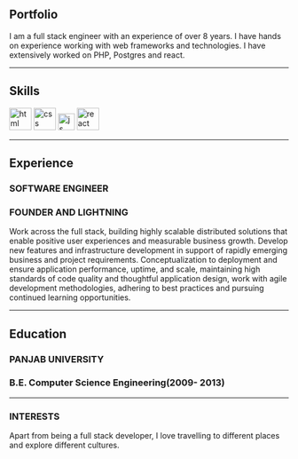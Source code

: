 ## Portfolio

I am a full stack engineer with an experience of over 8 years. I have hands on experience working with web frameworks and technologies. I have extensively worked on PHP, Postgres and react.

---

## Skills

<p align='left'>
  <img src="https://upload.wikimedia.org/wikipedia/commons/2/27/PHP-logo.svg" alt="html" width="40" height="40">
  <img src='https://wiki.postgresql.org/images/thumb/a/a4/PostgreSQL_logo.3colors.svg/540px-PostgreSQL_logo.3colors.svg.png' alt="css" width="40" height="40">
  <img src='https://upload.wikimedia.org/wikipedia/commons/6/6a/JavaScript-logo.png' height='30' width='auto' alt="js">
   <img src="https://upload.wikimedia.org/wikipedia/commons/thumb/a/a7/React-icon.svg/1280px-React-icon.svg.png" alt="react" width="auto" height="40"/>
</p>

---

## Experience

### **SOFTWARE ENGINEER**
### FOUNDER AND LIGHTNING

Work across the full stack, building highly scalable distributed solutions that enable positive user experiences and measurable business growth.
Develop new features and infrastructure development in support of rapidly emerging business and project requirements.
Conceptualization to deployment and ensure application performance, uptime, and scale, maintaining high standards of code quality and thoughtful application design, work with agile development methodologies, adhering to best practices and pursuing continued learning opportunities.

---

## Education

### **PANJAB UNIVERSITY**
### B.E. Computer Science Engineering(2009- 2013)

---

### INTERESTS
Apart from being a full stack developer, I love travelling to different places and explore different cultures.

